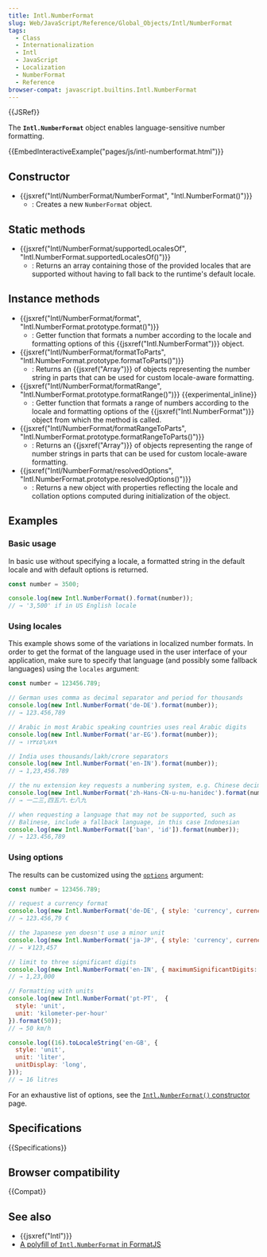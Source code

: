 ```yaml
---
title: Intl.NumberFormat
slug: Web/JavaScript/Reference/Global_Objects/Intl/NumberFormat
tags:
  - Class
  - Internationalization
  - Intl
  - JavaScript
  - Localization
  - NumberFormat
  - Reference
browser-compat: javascript.builtins.Intl.NumberFormat
---
```

{{JSRef}}

The **`Intl.NumberFormat`** object enables language-sensitive number formatting.

{{EmbedInteractiveExample("pages/js/intl-numberformat.html")}}

<!-- The source for this interactive example is stored in a GitHub repository. If you'd like to contribute to the interactive examples project, please clone https://github.com/mdn/interactive-examples and send us a pull request. -->

## Constructor

- {{jsxref("Intl/NumberFormat/NumberFormat", "Intl.NumberFormat()")}}
  - : Creates a new `NumberFormat` object.

## Static methods

- {{jsxref("Intl/NumberFormat/supportedLocalesOf", "Intl.NumberFormat.supportedLocalesOf()")}}
  - : Returns an array containing those of the provided locales that are supported without having to fall back to the runtime's default locale.

## Instance methods

- {{jsxref("Intl/NumberFormat/format", "Intl.NumberFormat.prototype.format()")}}
  - : Getter function that formats a number according to the locale and formatting options of this {{jsxref("Intl.NumberFormat")}} object.
- {{jsxref("Intl/NumberFormat/formatToParts", "Intl.NumberFormat.prototype.formatToParts()")}}
  - : Returns an {{jsxref("Array")}} of objects representing the number string in parts that can be used for custom locale-aware formatting.
- {{jsxref("Intl/NumberFormat/formatRange", "Intl.NumberFormat.prototype.formatRange()")}} {{experimental_inline}}
  - : Getter function that formats a range of numbers according to the locale and formatting options of the {{jsxref("Intl.NumberFormat")}} object from which the method is called.
- {{jsxref("Intl/NumberFormat/formatRangeToParts", "Intl.NumberFormat.prototype.formatRangeToParts()")}}
  - : Returns an {{jsxref("Array")}} of objects representing the range of number strings in parts that can be used for custom locale-aware formatting.
- {{jsxref("Intl/NumberFormat/resolvedOptions", "Intl.NumberFormat.prototype.resolvedOptions()")}}
  - : Returns a new object with properties reflecting the locale and collation options computed during initialization of the object.

## Examples

### Basic usage

In basic use without specifying a locale, a formatted string in the default locale and with default options is returned.

```js
const number = 3500;

console.log(new Intl.NumberFormat().format(number));
// → '3,500' if in US English locale
```

### Using locales

This example shows some of the variations in localized number formats. In order to get the format of the language used in the user interface of your application, make sure to specify that language (and possibly some fallback languages) using the `locales` argument:

```js
const number = 123456.789;

// German uses comma as decimal separator and period for thousands
console.log(new Intl.NumberFormat('de-DE').format(number));
// → 123.456,789

// Arabic in most Arabic speaking countries uses real Arabic digits
console.log(new Intl.NumberFormat('ar-EG').format(number));
// → ١٢٣٤٥٦٫٧٨٩

// India uses thousands/lakh/crore separators
console.log(new Intl.NumberFormat('en-IN').format(number));
// → 1,23,456.789

// the nu extension key requests a numbering system, e.g. Chinese decimal
console.log(new Intl.NumberFormat('zh-Hans-CN-u-nu-hanidec').format(number));
// → 一二三,四五六.七八九

// when requesting a language that may not be supported, such as
// Balinese, include a fallback language, in this case Indonesian
console.log(new Intl.NumberFormat(['ban', 'id']).format(number));
// → 123.456,789
```

### Using options

The results can be customized using the [`options`](/en-US/docs/Web/JavaScript/Reference/Global_Objects/Intl/NumberFormat/NumberFormat#options) argument:

```js
const number = 123456.789;

// request a currency format
console.log(new Intl.NumberFormat('de-DE', { style: 'currency', currency: 'EUR' }).format(number));
// → 123.456,79 €

// the Japanese yen doesn't use a minor unit
console.log(new Intl.NumberFormat('ja-JP', { style: 'currency', currency: 'JPY' }).format(number));
// → ￥123,457

// limit to three significant digits
console.log(new Intl.NumberFormat('en-IN', { maximumSignificantDigits: 3 }).format(number));
// → 1,23,000

// Formatting with units
console.log(new Intl.NumberFormat('pt-PT',  {
  style: 'unit',
  unit: 'kilometer-per-hour'
}).format(50));
// → 50 km/h

console.log((16).toLocaleString('en-GB', {
  style: 'unit',
  unit: 'liter',
  unitDisplay: 'long',
}));
// → 16 litres
```

For an exhaustive list of options, see the [`Intl.NumberFormat()` constructor](/en-US/docs/Web/JavaScript/Reference/Global_Objects/Intl/NumberFormat/NumberFormat#options) page.

## Specifications

{{Specifications}}

## Browser compatibility

{{Compat}}

## See also

- {{jsxref("Intl")}}
- [A polyfill of `Intl.NumberFormat` in FormatJS](https://formatjs.io/docs/polyfills/intl-numberformat/)

